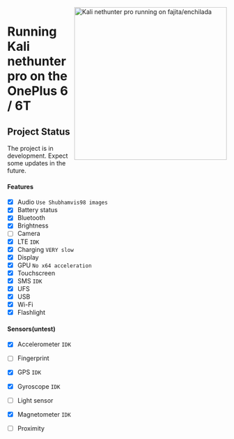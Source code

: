 <img align="right" src="enchilada.png" width="350" alt="Kali nethunter pro running on fajita/enchilada">

# Running Kali nethunter pro on the OnePlus 6 / 6T

## Project Status
The project is in development. Expect some updates in the future.

#### Features
- [x] Audio ```Use Shubhamvis98 images```
- [X] Battery status
- [x] Bluetooth
- [x] Brightness 
- [ ] Camera
- [x] LTE ```IDK```
- [x] Charging ```VERY slow```
- [x] Display
- [x] GPU  ```No x64 acceleration```
- [x] Touchscreen
- [x] SMS ```IDK```
- [x] UFS
- [x] USB
- [x] Wi-Fi
- [x] Flashlight

#### Sensors(untest)
- [x] Accelerometer ```IDK```
- [ ] Fingerprint
- [x] GPS ```IDK```
- [x] Gyroscope ```IDK```
- [ ] Light sensor
- [x] Magnetometer ```IDK```
- [ ] Proximity




















